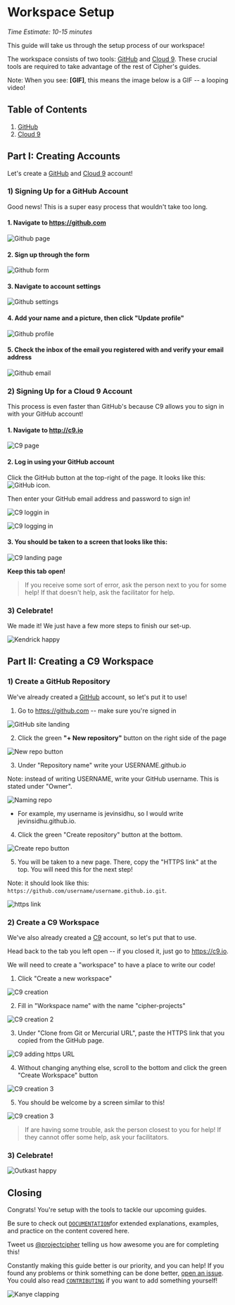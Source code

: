 # Workspace Setup

*Time Estimate: 10-15 minutes*

This guide will take us through the setup process of our workspace!

The workspace consists of two tools: [GitHub](#) and [Cloud 9](#). These crucial tools are required to take advantage of the rest of Cipher's guides.

Note: When you see: **[GIF]**, this means the image below is a GIF -- a looping video!

## Table of Contents

1. [GitHub](#github)
2. [Cloud 9](#cloud-9)

## Part I: Creating Accounts

Let's create a [GitHub](#) and [Cloud 9](#) account!

### 1) Signing Up for a GitHub Account

Good news! This is a super easy process that wouldn't take too long.

#### 1. Navigate to https://github.com

  ![Github page](img/github.png)

#### 2. Sign up through the form

  ![Github form](img/github_form.png)

#### 3. Navigate to account settings

  ![Github settings](img/github_settings.png)

#### 4. Add your name and a picture, then click "Update profile"

  ![Github profile](img/github_profile.png)

#### 5. Check the inbox of the email you registered with and verify your email address

  ![Github email](img/github_email.png)

### 2) Signing Up for a Cloud 9 Account

This process is even faster than GitHub's because C9 allows you to sign in with your GitHub account!

#### 1. Navigate to http://c9.io

  ![C9 page](img/c9.png)

#### 2. Log in using your GitHub account

Click the GitHub button at the top-right of the page. It looks like this: ![GitHub icon](img/c9_gh_icon.png).

Then enter your GitHub email address and password to sign in!

![C9 loggin in](img/signing_into_c9.png)

![C9 logging in](img/c9_logging_in.png)


#### 3. You should be taken to a screen that looks like this:

![C9 landing page](img/c9_landing_page.png)

**Keep this tab open!**

> If you receive some sort of error, ask the person next to you for some help! If that doesn't help, ask the facilitator for help.

### 3) Celebrate!

We made it! We just have a few more steps to finish our set-up.

![Kendrick happy](img/1.1_kendrick_happy.gif)

## Part II: Creating a C9 Workspace

### 1) Create a GitHub Repository

We've already created a [GitHub](#) account, so let's put it to use!

1. Go to https://github.com -- make sure you're signed in

![GitHub site landing](img/1.1_github_site.png)

2. Click the green **"+ New repository"** button on the right side of the page

![New repo button](img/2_new_repo.png)

3. Under "Repository name" write your USERNAME.github.io

Note: instead of writing USERNAME, write your GitHub username. This is stated under "Owner".

![Naming repo](img/2.2_naming_repo.png)

- For example, my username is jevinsidhu, so I would write jevinsidhu.github.io.

4. Click the green "Create repository" button at the bottom.

![Create repo button](img/3_create_repo.png)

5. You will be taken to a new page. There, copy the "HTTPS link" at the top. You will need this for the next step!

Note: it should look like this: `https://github.com/username/username.github.io.git`.

![https link](img/4_https_link.png)

### 2) Create a C9 Workspace

We've also already created a [C9](#) account, so let's put that to use.

Head back to the tab you left open -- if you closed it, just go to https://c9.io.

We will need to create a "workspace" to have a place to write our code!

1. Click "Create a new workspace"

![C9 creation](img/c9_workspace_creation.png)

2. Fill in "Workspace name" with the name "cipher-projects"

![C9 creation 2](img/c9_workspace_creation_2.png)

3. Under "Clone from Git or Mercurial URL", paste the HTTPS link that you copied from the GitHub page.

![C9 adding https URL](img/c9_https_url.png)

4. Without changing anything else, scroll to the bottom and click the green "Create Workspace" button

![C9 creation 3](img/c9_workspace_creation_3.png)

5. You should be welcome by a screen similar to this!

![C9 creation 3](img/c9_landing_workspace.png)

> If are having some trouble, ask the person closest to you for help! If they cannot offer some help, ask your facilitators.

### 3) Celebrate!

![Outkast happy](img/5_outkast_happy.gif)

## Closing

Congrats! You're setup with the tools to tackle our upcoming guides.

Be sure to check out [`DOCUMENTATION`](../DOCUMENTATION.md)for extended explanations, examples, and practice on the content covered here.

Tweet us [@projectcipher](https://twitter.com/projectcipher) telling us how awesome you are for completing this!

Constantly making this guide better is our priority, and you can help! If you found any problems or think something can be done better, [open an issue](https://github.com/projectcipher/cipher/issues/new). You could also read [`CONTRIBUTING`](../../CONTRIBUTING.md) if you want to add something yourself!

![Kanye clapping](img/kanye_clapping.gif)
